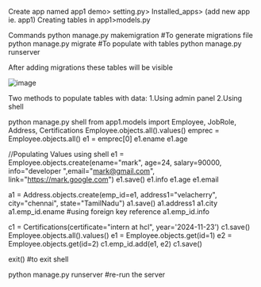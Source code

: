 
Create app named app1
demo> setting.py> Installed_apps> (add new app ie. app1)
Creating tables in app1>models.py









Commands
python manage.py makemigration #To generate  migrations file
python manage.py migrate #To populate with tables
python manage.py runserver

After adding migrations these tables will be visible

![image](https://github.com/user-attachments/assets/ae4fcf9c-083a-4fba-99ba-a839d56e942b)


Two methods to populate tables with data:
1.Using admin panel    2.Using shell

python manage.py shell
from app1.models import Employee, JobRole, Address, Certifications 
Employee.objects.all().values() 
emprec = Employee.objects.all()
e1 = emprec[0]
e1.ename
e1.age

//Populating Values using shell
e1 = Employee.objects.create(ename="mark", age=24, salary=90000, info="developer ",email="mark@gmail.com", link="https://mark.google.com")
e1.save()
e1.info
e1.age
e1.email

a1 = Address.objects.create(emp_id=e1, address1="velacherry", city="chennai", state="TamilNadu")
a1.save()
a1.address1
a1.city
a1.emp_id.ename   #using foreign key reference
a1.emp_id.info

c1 = Certifications(certificate="intern at hcl", year='2024-11-23')
c1.save()
Employee.objects.all().values()
e1 = Employee.objects.get(id=1)
e2 = Employee.objects.get(id=2)
 c1.emp_id.add(e1, e2)
 c1.save()

 exit() #to exit shell

 python manage.py runserver #re-run the server





